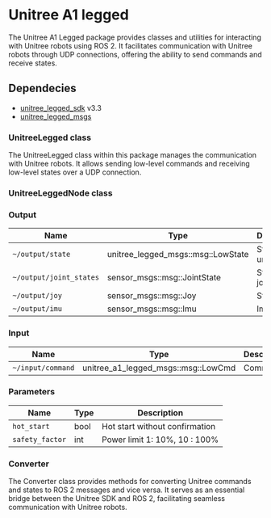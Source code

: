 # Unitree A1 legged
The Unitree A1 Legged package provides classes and utilities for interacting with Unitree robots using ROS 2. It facilitates communication with Unitree robots through UDP connections, offering the ability to send commands and receive states.
## Dependecies
- [unitree_legged_sdk](https://github.com/unitreerobotics/unitree_legged_sdk.git) v3.3 
- [unitree_legged_msgs](../unitree_a1_legged_msgs/README.md)

### UnitreeLegged class
The UnitreeLegged class within this package manages the communication with Unitree robots. It allows sending low-level commands and receiving low-level states over a UDP connection.

### UnitreeLeggedNode class

### Output

| Name                            | Type                               | Description       |
| ------------------------------- | ---------------------------------- | ----------------- |
| `~/output/state`        | unitree_legged_msgs::msg::LowState | States of unitree |
| `~/output/joint_states` | sensor_msgs::msg::JointState       | State of joints   |
| `~/output/joy` | sensor_msgs::msg::Joy       | State of joy   |
| `~/output/imu` | sensor_msgs::msg::Imu | Imu |



### Input

| Name      | Type                                | Description |
| --------- | ----------------------------------- | ----------- |
| `~/input/command` | unitree_a1_legged_msgs::msg::LowCmd | Commands    |

### Parameters

| Name         | Type | Description  |
| ------------ | ---- | ------------ |
| `hot_start` | bool | Hot start without confirmation |
|`safety_factor`| int | Power limit 1: 10%, 10 : 100%|

### Converter
The Converter class provides methods for converting Unitree commands and states to ROS 2 messages and vice versa. It serves as an essential bridge between the Unitree SDK and ROS 2, facilitating seamless communication with Unitree robots.